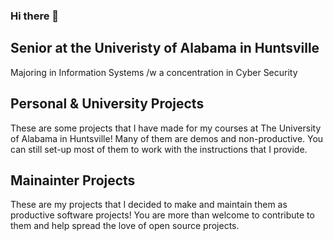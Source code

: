 ### Hi there 👋
## Senior at the Univeristy of Alabama in Huntsville
Majoring in Information Systems /w a concentration in Cyber Security

## Personal & University Projects 
These are some projects that I have made for my courses at The University of Alabama in Huntsville! Many of them are demos and non-productive. You can still set-up most of them to work with the instructions that I provide. 

## Mainainter Projects
These are my projects that I decided to make and maintain them as productive software projects! You are more than welcome to contribute to them and help spread the love of open source projects. 



<!--
**AustinCGomez/AustinCGomez** is a ✨ _special_ ✨ repository because its `README.md` (this file) appears on your GitHub profile.

Here are some ideas to get you started:

- 🔭 I’m currently working on ...
- 🌱 I’m currently learning ...
- 👯 I’m looking to collaborate on ...
- 🤔 I’m looking for help with ...
- 💬 Ask me about ...
- 📫 How to reach me: ...
- 😄 Pronouns: ...
- ⚡ Fun fact: ...
-->
